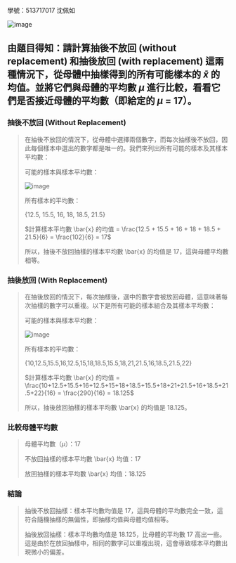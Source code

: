 學號：513717017 沈佩如

![image](https://github.com/user-attachments/assets/9096888e-606e-45eb-9998-e923d278e374)

## 由題目得知：請計算抽後不放回 (without replacement) 和抽後放回 (with replacement) 這兩種情況下，從母體中抽樣得到的所有可能樣本的 $\bar{x}$ 的均值。並將它們與母體的平均數 $\mu$ 進行比較，看看它們是否接近母體的平均數（即給定的 $\mu$ = 17）。
>
### 抽後不放回 (Without Replacement)
>
>在抽後不放回的情況下，從母體中選擇兩個數字，而每次抽樣後不放回，因此每個樣本中選出的數字都是唯一的。我們來列出所有可能的樣本及其樣本平均數：
>
>可能的樣本與樣本平均數：
>
>![image](https://github.com/user-attachments/assets/b883f2c1-a581-4b39-b0ad-6a79ea78b6cd)
>
>所有樣本的平均數：
>
>{12.5, 15.5, 16, 18, 18.5, 21.5}
>
>$計算樣本平均數 \bar{x} 的均值 = \frac{12.5 + 15.5 + 16 + 18 + 18.5 + 21.5}{6} = \frac{102}{6} = 17$
>
>所以，抽後不放回抽樣的樣本平均數 \bar{x} 的均值是 17，這與母體平均數相等。

### 抽後放回 (With Replacement)
>
>在抽後放回的情況下，每次抽樣後，選中的數字會被放回母體，這意味著每次抽樣的數字可以重複。以下是所有可能的樣本組合及其樣本平均數：
>
>可能的樣本與樣本平均數：
>
>![image](https://github.com/user-attachments/assets/69bf97e7-49e5-43c5-8e50-583be08f3079)
>
>所有樣本的平均數：
>
>{10,12.5,15.5,16,12.5,15,18,18.5,15.5,18,21,21.5,16,18.5,21.5,22}
>
>$計算樣本平均數 \bar{x} 的均值 = \frac{10+12.5+15.5+16+12.5+15+18+18.5+15.5+18+21+21.5+16+18.5+21.5+22}{16} = \frac{290}{16} = 18.125$
>
>所以，抽後放回抽樣的樣本平均數 \bar{x} 的均值是 18.125。
>
### 比較母體平均數
>
>母體平均數（$\mu$）：17
>
>不放回抽樣的樣本平均數 \bar{x} 均值：17
>
>放回抽樣的樣本平均數 \bar{x} 均值：18.125

### 結論
>
>抽後不放回抽樣：樣本平均數均值是 17，這與母體的平均數完全一致，這符合隨機抽樣的無偏性，即抽樣均值與母體均值相等。
>
>抽後放回抽樣：樣本平均數均值是 18.125，比母體的平均數 17 高出一些。這是由於在放回抽樣中，相同的數字可以重複出現，這會導致樣本平均數出現微小的偏差。
